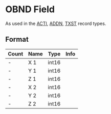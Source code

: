 OBND Field
==========

As used in the [ACTI](../ACTI.md), [ADDN](../ADDN.md), [TXST](../TXST.md) record types.

## Format

Count | Name | Type | Info
------|------|------|-----
- | X 1 | int16 |
- | Y 1 | int16 |
- | Z 1 | int16 |
- | X 2 | int16 |
- | Y 2 | int16 |
- | Z 2 | int16 |
